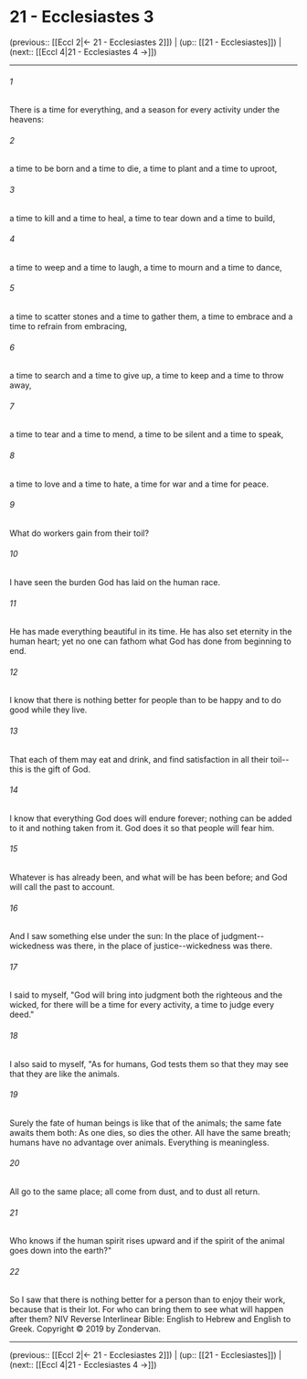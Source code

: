 # 21 - Ecclesiastes 3

(previous:: [[Eccl 2|← 21 - Ecclesiastes 2]]) | (up:: [[21 - Ecclesiastes]]) | (next:: [[Eccl 4|21 - Ecclesiastes 4 →]])

***


###### 1 
There is a time for everything, and a season for every activity under the heavens: 

###### 2 
a time to be born and a time to die, a time to plant and a time to uproot, 

###### 3 
a time to kill and a time to heal, a time to tear down and a time to build, 

###### 4 
a time to weep and a time to laugh, a time to mourn and a time to dance, 

###### 5 
a time to scatter stones and a time to gather them, a time to embrace and a time to refrain from embracing, 

###### 6 
a time to search and a time to give up, a time to keep and a time to throw away, 

###### 7 
a time to tear and a time to mend, a time to be silent and a time to speak, 

###### 8 
a time to love and a time to hate, a time for war and a time for peace. 

###### 9 
What do workers gain from their toil? 

###### 10 
I have seen the burden God has laid on the human race. 

###### 11 
He has made everything beautiful in its time. He has also set eternity in the human heart; yet no one can fathom what God has done from beginning to end. 

###### 12 
I know that there is nothing better for people than to be happy and to do good while they live. 

###### 13 
That each of them may eat and drink, and find satisfaction in all their toil--this is the gift of God. 

###### 14 
I know that everything God does will endure forever; nothing can be added to it and nothing taken from it. God does it so that people will fear him. 

###### 15 
Whatever is has already been, and what will be has been before; and God will call the past to account. 

###### 16 
And I saw something else under the sun: In the place of judgment--wickedness was there, in the place of justice--wickedness was there. 

###### 17 
I said to myself, "God will bring into judgment both the righteous and the wicked, for there will be a time for every activity, a time to judge every deed." 

###### 18 
I also said to myself, "As for humans, God tests them so that they may see that they are like the animals. 

###### 19 
Surely the fate of human beings is like that of the animals; the same fate awaits them both: As one dies, so dies the other. All have the same breath; humans have no advantage over animals. Everything is meaningless. 

###### 20 
All go to the same place; all come from dust, and to dust all return. 

###### 21 
Who knows if the human spirit rises upward and if the spirit of the animal goes down into the earth?" 

###### 22 
So I saw that there is nothing better for a person than to enjoy their work, because that is their lot. For who can bring them to see what will happen after them? NIV Reverse Interlinear Bible: English to Hebrew and English to Greek. Copyright © 2019 by Zondervan.

***

(previous:: [[Eccl 2|← 21 - Ecclesiastes 2]]) | (up:: [[21 - Ecclesiastes]]) | (next:: [[Eccl 4|21 - Ecclesiastes 4 →]])
